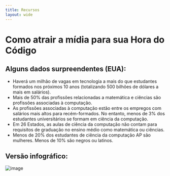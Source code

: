 ```yaml
---
title: Recursos 
layout: wide
---
```


# Como atrair a mídia para sua Hora do Código

## Alguns dados surpreendentes (EUA):

  * Haverá um milhão de vagas em tecnologia a mais do que estudantes formados nos próximos 10 anos (totalizando 500 bilhões de dólares a mais em salários).
  * Mais de 50% das profissões relacionadas a matemática e ciências são profissões associadas à computação. 
  * As profissões associadas à computação estão entre os empregos com salários mais altos para recém-formados. No entanto, menos de 3% dos estudantes universitários se formam em ciência da computação.
  * Em 26 Estados, as aulas de ciência da computação não contam para requisitos de graduação no ensino médio como matemática ou ciências. 
  * Menos de 20% dos estudantes de ciência da computação AP são mulheres. Menos de 10% são negros ou latinos.

## Versão infográfico:

![image](http://code.org/images/fit-8000/Code.org_infographic.png)